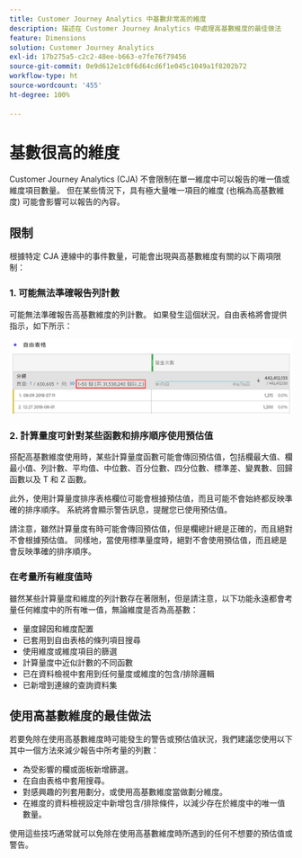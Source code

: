 ```yaml
---
title: Customer Journey Analytics 中基數非常高的維度
description: 描述在 Customer Journey Analytics 中處理高基數維度的最佳做法
feature: Dimensions
solution: Customer Journey Analytics
exl-id: 17b275a5-c2c2-48ee-b663-e7fe76f79456
source-git-commit: 0e9d612e1c0f6d64cd6f1e045c1049a1f8202b72
workflow-type: ht
source-wordcount: '455'
ht-degree: 100%

---
```


# 基數很高的維度

Customer Journey Analytics (CJA) 不會限制在單一維度中可以報告的唯一值或維度項目數量。 但在某些情況下，具有極大量唯一項目的維度 (也稱為高基數維度) 可能會影響可以報告的內容。

## 限制

根據特定 CJA 連線中的事件數量，可能會出現與高基數維度有關的以下兩項限制：

### 1. 可能無法準確報告列計數

可能無法準確報告高基數維度的列計數。 如果發生這個狀況，自由表格將會提供指示，如下所示：

![](assets/high-cardinality.png)

### 2. 計算量度可針對某些函數和排序順序使用預估值

搭配高基數維度使用時，某些計算量度函數可能會傳回預估值，包括欄最大值、欄最小值、列計數、平均值、中位數、百分位數、四分位數、標準差、變異數、回歸函數以及 T 和 Z 函數。

此外，使用計算量度排序表格欄位可能會根據預估值，而且可能不會始終都反映準確的排序順序。 系統將會顯示警告訊息，提醒您已使用預估值。

請注意，雖然計算量度有時可能會傳回預估值，但是欄總計總是正確的，而且絕對不會根據預估值。 同樣地，當使用標準量度時，絕對不會使用預估值，而且總是會反映準確的排序順序。

### 在考量所有維度值時

雖然某些計算量度和維度的列計數存在著限制，但是請注意，以下功能永遠都會考量任何維度中的所有唯一值，無論維度是否為高基數：

* 量度歸因和維度配置
* 已套用到自由表格的條列項目搜尋
* 使用維度或維度項目的篩選
* 計算量度中近似計數的不同函數
* 已在資料檢視中套用到任何量度或維度的包含/排除邏輯
* 已新增到連線的查詢資料集

## 使用高基數維度的最佳做法

若要免除在使用高基數維度時可能發生的警告或預估值狀況，我們建議您使用以下其中一個方法來減少報告中所考量的列數：

* 為受影響的欄或面板新增篩選。
* 在自由表格中套用搜尋。
* 對感興趣的列套用劃分，或使用高基數維度當做劃分維度。
* 在維度的資料檢視設定中新增包含/排除條件，以減少存在於維度中的唯一值數量。

使用這些技巧通常就可以免除在使用高基數維度時所遇到的任何不想要的預估值或警告。
